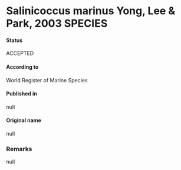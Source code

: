 # Salinicoccus marinus Yong, Lee & Park, 2003 SPECIES

#### Status
ACCEPTED

#### According to
World Register of Marine Species

#### Published in
null

#### Original name
null

### Remarks
null